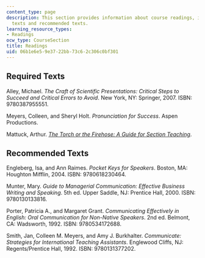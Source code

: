 ```yaml
---
content_type: page
description: This section provides information about course readings, including required
  texts and recommended texts.
learning_resource_types:
- Readings
ocw_type: CourseSection
title: Readings
uid: 06b1e6e5-9e37-22bb-73c6-2c306c0bf301
---
```


Required Texts
--------------

Alley, Michael. _The Craft of Scientific Presentations: Critical Steps to Succeed and Critical Errors to Avoid_. New York, NY: Springer, 2007. ISBN: 9780387955551.

Meyers, Colleen, and Sheryl Holt. _Pronunciation for Success_. Aspen Productions.

Mattuck, Arthur. _[The Torch or the Firehose: A Guide for Section Teaching](/courses/res-18-004-the-torch-or-the-firehose-a-guide-to-section-teaching-spring-2009)_.

Recommended Texts
-----------------

Engleberg, Isa, and Ann Raimes. _Pocket Keys for Speakers_. Boston, MA: Houghton Mifflin, 2004. ISBN: 9780618230464.

Munter, Mary. _Guide to Managerial Communication: Effective Business Writing and Speaking_. 5th ed. Upper Saddle, NJ: Prentice Hall, 2000. ISBN: 9780130133816.

Porter, Patricia A., and Margaret Grant. _Communicating Effectively in English: Oral Communication for Non-Native Speakers_. 2nd ed. Belmont, CA: Wadsworth, 1992. ISBN: 9780534172688.

Smith, Jan, Colleen M. Meyers, and Amy J. Burkhalter. _Communicate: Strategies for International Teaching Assistants_. Englewood Cliffs, NJ: Regents/Prentice Hall, 1992. ISBN: 9780131377202.